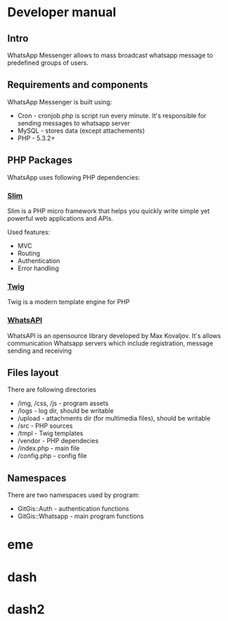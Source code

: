 Developer manual
====================

Intro
---------------------
WhatsApp Messenger allows to mass broadcast whatsapp message to predefined groups of users.

Requirements and components
---------------------
WhatsApp Messenger is built using:

* Cron - cronjob.php is script run every minute. It's responsible for sending messages to whatsapp server
* MySQL - stores data (except attachements)
* PHP - 5.3.2+

PHP Packages
---------------------
WhatsApp uses following PHP dependencies:

### [Slim](http://www.slimframework.com/)
Slim is a PHP micro framework that helps you quickly write simple yet powerful web applications and APIs.

Used features:

* MVC
* Routing
* Authentication
* Error handling

### [Twig](http://twig.sensiolabs.org/)
Twig is a modern template engine for PHP

### [WhatsAPI](https://github.com/venomous0x/WhatsAPI)
WhatsAPI is an opensource library developed by Max Kovaljov.
It's allows communication Whatsapp servers which include registration, message sending and receiving

Files layout
---------------------
There are following directories
* /img, /css, /js - program assets
* /logs - log dir, should be writable 
* /upload - attachments dir (for multimedia files), should be writable
* /src - PHP sources
* /tmpl - Twig templates 
* /vendor - PHP dependecies
* /index.php - main file
* /config.php - config file

Namespaces
---------------------
There are two namespaces used by program:

* GitGis::Auth - authentication functions
* GitGis::Whatsapp - main program functions
# eme
# dash
# dash2
